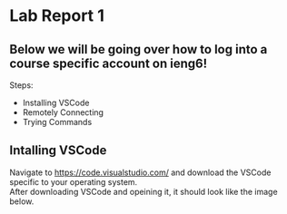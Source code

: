 # Lab Report 1 <br>

## Below we will be going over how to log into a course specific account on ieng6! <br>

Steps: <br>
- Installing VSCode
- Remotely Connecting
- Trying Commands

## Intalling VSCode
Navigate to https://code.visualstudio.com/ and download the VSCode specific to your operating system. <br>
After downloading VSCode and opeining it, it should look like the image below. <br>





